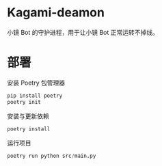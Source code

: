 # Kagami-deamon

小镜 Bot 的守护进程，用于让小镜 Bot 正常运转不掉线。

# 部署

安装 Poetry 包管理器

```python
pip install poetry
poetry init
```

安装与更新依赖

```python
poetry install
```

运行项目

```python
poetry run python src/main.py
```
